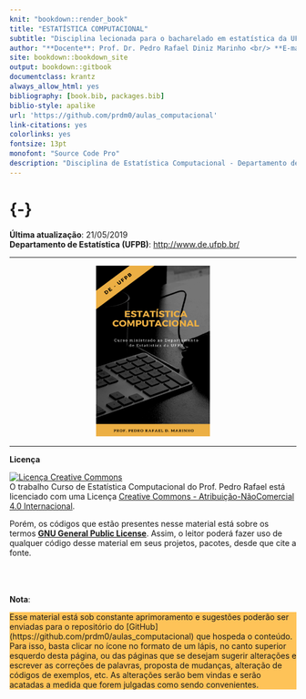 ```yaml
--- 
knit: "bookdown::render_book"
title: "ESTATÍSTICA COMPUTACIONAL"
subtitle: "Disciplina lecionada para o bacharelado em estatística da UFPB"
author: "**Docente**: Prof. Dr. Pedro Rafael Diniz Marinho <br/> **E-mail**: <pedro.rafael.marinho@gmail.com> / <pedro@de.ufpb.br> <br/> **Perído Letivo**: 2019.1"
site: bookdown::bookdown_site
output: bookdown::gitbook
documentclass: krantz
always_allow_html: yes
bibliography: [book.bib, packages.bib]
biblio-style: apalike
url: 'https://github.com/prdm0/aulas_computacional'
link-citations: yes
colorlinks: yes
fontsize: 13pt
monofont: "Source Code Pro"
description: "Disciplina de Estatística Computacional - Departamento de Estatística"
---
```



# {-}

**Última atualização**: 21/05/2019 <br/>
**Departamento de Estatística (UFPB)**: <http://www.de.ufpb.br/> 

---

<p align="center">
<img src="images/logo_computacional.png" width="200" height="300"/>
</p>

---

**Licença**

<a rel="license" href="http://creativecommons.org/licenses/by-nc/4.0/"><img alt="Licença Creative Commons" style="border-width:0" src="https://i.creativecommons.org/l/by-nc-sa/4.0/88x31.png" /></a><br />O trabalho <span xmlns:dct="http://purl.org/dc/terms/" href="http://purl.org/dc/dcmitype/Text" property="dct:title" rel="dct:type">Curso de Estatística Computacional</span> do <span xmlns:cc="http://creativecommons.org/ns#" property="cc:attributionName">Prof. Pedro Rafael</span> está licenciado com uma Licença <a rel="license" href="http://creativecommons.org/licenses/by-nc/4.0/">Creative Commons - Atribuição-NãoComercial 4.0 Internacional</a>.

Porém, os códigos que estão presentes nesse material está sobre os termos [**GNU General Public License**](https://www.gnu.org/licenses/gpl-3.0.pt-br.html). Assim, o leitor poderá fazer uso de qualquer código desse material em seus projetos, pacotes, desde que cite a fonte.

<br/><br/><br/>
**Nota**:

<div style="background-color:rgba(255, 165, 0, 0.65)">
Esse material está sob constante aprimoramento e sugestões poderão ser enviadas para o repositório do [GitHub](https://github.com/prdm0/aulas_computacional) que hospeda o conteúdo. Para isso, basta clicar no ícone no formato de um lápis, no canto superior esquerdo desta página, ou das páginas que se desejam sugerir alterações e escrever as correções de palavras, proposta de mudanças, alteração de códigos de exemplos, etc. As alterações serão bem vindas e serão acatadas a medida que forem julgadas como sendo convenientes.
</div>



